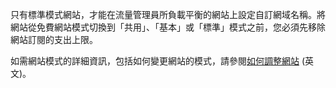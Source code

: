 只有標準模式網站，才能在流量管理員所負載平衡的網站上設定自訂網域名稱。將網站從免費網站模式切換到「共用」、「基本」或「標準」模式之前，您必須先移除網站訂閱的支出上限。

如需網站模式的詳細資訊，包括如何變更網站的模式，請參閱[如何調整網站][如何調整網站] (英文)。

  [如何調整網站]: /zh-TW/documentation/articles/web-sites-scale/
